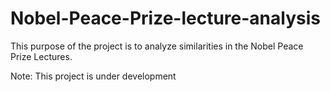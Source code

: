 # Nobel-Peace-Prize-lecture-analysis
 This purpose of the project is to analyze similarities in the Nobel Peace Prize Lectures.
 
 Note: This project is under development
